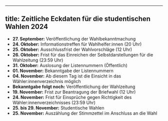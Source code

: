 
---
title: Zeitliche Eckdaten für die studentischen Wahlen 2024
---

- **27. September:** Veröffentlichung der Wahlbekanntmachung
- **24. Oktober:** Informationstreffen für Wahlhelfer:innen (20 Uhr)
- **25. Oktober:** Ausschlussfrist der Wahlvorschläge (12 Uhr)
- **26. Oktober:** Frist für das Einreichen der Selbstdarstellungen für die Wahlzeitung (23:59 Uhr)
- **31. Oktober:** Auslosung der Listennummern (Öffentlich)
- **01. November:** Bekanntgabe der Listennummern
- **04. November:** Ab diesem Tag ist die Einsicht in das Wähler:innenverzeichnis möglich
- **Bekanntgabe folgt noch:** Veröffentlichung der Wahlzeitung
- **19. November:** Frist zur Beantragung der Briefwahl (12 Uhr)
- **24. November:** Frist für Einsprüche gegen Richtigkeit des Wähler:innenverzeichnisses (23:59 Uhr)
- **25. bis 29. November:** Studentische Wahlen
- **25. November:** Auszählung der Stimmzettel im Anschluss an die Wahl
